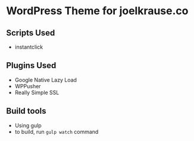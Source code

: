 # WordPress Theme for joelkrause.co

## Scripts Used
- instantclick

## Plugins Used
- Google Native Lazy Load
- WPPusher
- Really Simple SSL

## Build tools
- Using gulp
- to build, run `gulp watch` command